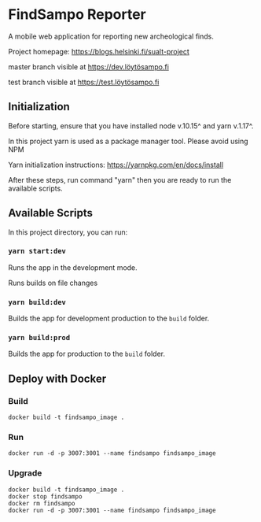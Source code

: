 # FindSampo Reporter

A mobile web application for reporting new archeological finds.

Project homepage: https://blogs.helsinki.fi/sualt-project

master branch visible at https://dev.löytösampo.fi

test branch visible at https://test.löytösampo.fi

## Initialization

Before starting, ensure that you have installed node v.10.15^ and yarn v.1.17^.<br>

In this project yarn is used as a package manager tool. Please avoid using NPM<br>

Yarn initialization instructions: https://yarnpkg.com/en/docs/install<br>

After these steps, run command "yarn" then you are ready to run the available scripts.

## Available Scripts

In this project directory, you can run:

### `yarn start:dev`

Runs the app in the development mode.<br>

Runs builds on file changes<br>

### `yarn build:dev`

Builds the app for development production to the `build` folder.<br>

### `yarn build:prod`

Builds the app for production to the `build` folder.<br>

## Deploy with Docker

### Build
 `docker build -t findsampo_image .`

### Run
 `docker run -d -p 3007:3001 --name findsampo findsampo_image`

### Upgrade
```
docker build -t findsampo_image .
docker stop findsampo
docker rm findsampo
docker run -d -p 3007:3001 --name findsampo findsampo_image

